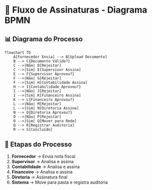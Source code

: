 # 🔄 Fluxo de Assinaturas - Diagrama BPMN

## 📊 Diagrama do Processo

```mermaid
flowchart TD
    A[Fornecedor Envia] --> B[Upload Documento]
    B --> C{Documento Válido?}
    C -->|Não| D[Rejeitar]
    C -->|Sim| E[Supervisor Assina]
    E --> F{Supervisor Aprovou?}
    F -->|Não| G[Rejeitar]
    F -->|Sim| H[Contabilidade Assina]
    H --> I{Contabilidade Aprovou?}
    I -->|Não| J[Rejeitar]
    I -->|Sim| K[Financeiro Assina]
    K --> L{Financeiro Aprovou?}
    L -->|Não| M[Rejeitar]
    L -->|Sim| N[Diretoria Assina]
    N --> O{Diretoria Aprovou?}
    O -->|Não| P[Rejeitar]
    O -->|Sim| Q[Mover para Rede]
    Q --> R[Registrar Auditoria]
    R --> S[Concluído]
```

## 🎯 Etapas do Processo

1. **Fornecedor** → Envia nota fiscal
2. **Supervisor** → Analisa e assina
3. **Contabilidade** → Analisa e assina  
4. **Financeiro** → Analisa e assina
5. **Diretoria** → Assinatura final
6. **Sistema** → Move para pasta e registra auditoria
